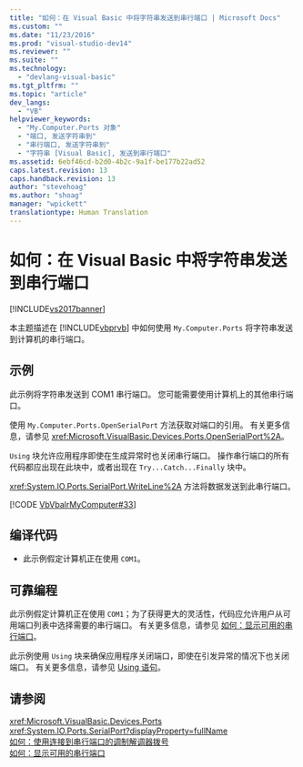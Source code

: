 ```yaml
---
title: "如何：在 Visual Basic 中将字符串发送到串行端口 | Microsoft Docs"
ms.custom: ""
ms.date: "11/23/2016"
ms.prod: "visual-studio-dev14"
ms.reviewer: ""
ms.suite: ""
ms.technology: 
  - "devlang-visual-basic"
ms.tgt_pltfrm: ""
ms.topic: "article"
dev_langs: 
  - "VB"
helpviewer_keywords: 
  - "My.Computer.Ports 对象"
  - "端口, 发送字符串到"
  - "串行端口, 发送字符串到"
  - "字符串 [Visual Basic], 发送到串行端口"
ms.assetid: 6ebf46cd-b2d0-4b2c-9a1f-be177b22ad52
caps.latest.revision: 13
caps.handback.revision: 13
author: "stevehoag"
ms.author: "shoag"
manager: "wpickett"
translationtype: Human Translation
---
```

# 如何：在 Visual Basic 中将字符串发送到串行端口
[!INCLUDE[vs2017banner](../../../../csharp/includes/vs2017banner.md)]

本主题描述在 [!INCLUDE[vbprvb](../../../../csharp/programming-guide/concepts/linq/includes/vbprvb_md.md)] 中如何使用 `My.Computer.Ports` 将字符串发送到计算机的串行端口。  
  
## 示例  
 此示例将字符串发送到 COM1 串行端口。  您可能需要使用计算机上的其他串行端口。  
  
 使用 `My.Computer.Ports.OpenSerialPort` 方法获取对端口的引用。  有关更多信息，请参见 <xref:Microsoft.VisualBasic.Devices.Ports.OpenSerialPort%2A>。  
  
 `Using` 块允许应用程序即使在生成异常时也关闭串行端口。  操作串行端口的所有代码都应出现在此块中，或者出现在 `Try...Catch...Finally` 块中。  
  
 <xref:System.IO.Ports.SerialPort.WriteLine%2A> 方法将数据发送到此串行端口。  
  
 [!CODE [VbVbalrMyComputer#33](../CodeSnippet/VS_Snippets_VBCSharp/VbVbalrMyComputer#33)]  
  
## 编译代码  
  
-   此示例假定计算机正在使用 `COM1`。  
  
## 可靠编程  
 此示例假定计算机正在使用 `COM1`；为了获得更大的灵活性，代码应允许用户从可用端口列表中选择需要的串行端口。  有关更多信息，请参见 [如何：显示可用的串行端口](../../../../visual-basic/developing-apps/programming/computer-resources/how-to-show-available-serial-ports.md)。  
  
 此示例使用 `Using` 块来确保应用程序关闭端口，即使在引发异常的情况下也关闭端口。  有关更多信息，请参见 [Using 语句](../../../../visual-basic/language-reference/statements/using-statement.md)。  
  
## 请参阅  
 <xref:Microsoft.VisualBasic.Devices.Ports>   
 <xref:System.IO.Ports.SerialPort?displayProperty=fullName>   
 [如何：使用连接到串行端口的调制解调器拨号](../../../../visual-basic/developing-apps/programming/computer-resources/how-to-dial-modems-attached-to-serial-ports.md)   
 [如何：显示可用的串行端口](../../../../visual-basic/developing-apps/programming/computer-resources/how-to-show-available-serial-ports.md)
